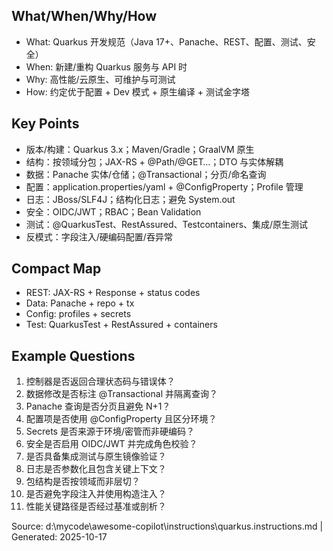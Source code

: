 ## What/When/Why/How
- What: Quarkus 开发规范（Java 17+、Panache、REST、配置、测试、安全）
- When: 新建/重构 Quarkus 服务与 API 时
- Why: 高性能/云原生、可维护与可测试
- How: 约定优于配置 + Dev 模式 + 原生编译 + 测试金字塔

## Key Points
- 版本/构建：Quarkus 3.x；Maven/Gradle；GraalVM 原生
- 结构：按领域分包；JAX-RS + @Path/@GET…；DTO 与实体解耦
- 数据：Panache 实体/仓储；@Transactional；分页/命名查询
- 配置：application.properties/yaml + @ConfigProperty；Profile 管理
- 日志：JBoss/SLF4J；结构化日志；避免 System.out
- 安全：OIDC/JWT；RBAC；Bean Validation
- 测试：@QuarkusTest、RestAssured、Testcontainers、集成/原生测试
- 反模式：字段注入/硬编码配置/吞异常

## Compact Map
- REST: JAX-RS + Response + status codes
- Data: Panache + repo + tx
- Config: profiles + secrets
- Test: QuarkusTest + RestAssured + containers

## Example Questions
1) 控制器是否返回合理状态码与错误体？
2) 数据修改是否标注 @Transactional 并隔离查询？
3) Panache 查询是否分页且避免 N+1？
4) 配置项是否使用 @ConfigProperty 且区分环境？
5) Secrets 是否来源于环境/密管而非硬编码？
6) 安全是否启用 OIDC/JWT 并完成角色校验？
7) 是否具备集成测试与原生镜像验证？
8) 日志是否参数化且包含关键上下文？
9) 包结构是否按领域而非层切？
10) 是否避免字段注入并使用构造注入？
11) 性能关键路径是否经过基准或剖析？

Source: d:\mycode\awesome-copilot\instructions\quarkus.instructions.md | Generated: 2025-10-17
